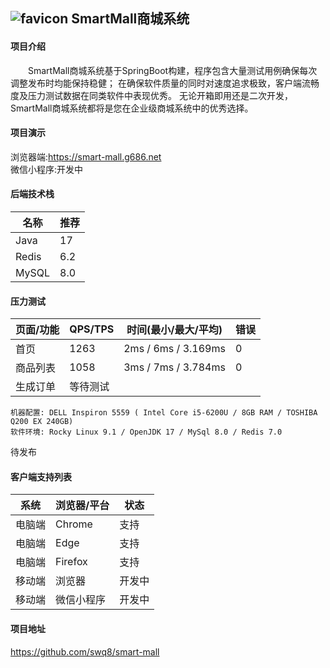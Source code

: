 ## ![favicon](https://smart-mall.g686.net/favicon-32x32.png) SmartMall商城系统

#### 项目介绍

&emsp;&emsp;SmartMall商城系统基于SpringBoot构建，程序包含大量测试用例确保每次调整发布时均能保持稳健；
在确保软件质量的同时对速度追求极致，客户端流畅度及压力测试数据在同类软件中表现优秀。
无论开箱即用还是二次开发，SmartMall商城系统都将是您在企业级商城系统中的优秀选择。

#### 项目演示

浏览器端:<https://smart-mall.g686.net><br>
微信小程序:开发中

#### 后端技术栈

| 名称    | 推荐  |
|-------|-----|
| Java  | 17  |
| Redis | 6.2 |
| MySQL | 8.0 |

#### 压力测试

|页面/功能|QPS/TPS|时间(最小/最大/平均)| 错误 |
|-|-|-|----|
|首页|1263|2ms / 6ms / 3.169ms|0|
|商品列表|1058|3ms / 7ms / 3.784ms|0|
|生成订单|	等待测试|||
```text
机器配置: DELL Inspiron 5559 ( Intel Core i5-6200U / 8GB RAM / TOSHIBA Q200 EX 240GB)
软件环境: Rocky Linux 9.1 / OpenJDK 17 / MySql 8.0 / Redis 7.0
```

待发布

#### 客户端支持列表

| 系统  | 浏览器/平台  | 状态  |
|-----|---------|-----|
| 电脑端 | Chrome  | 支持  |
| 电脑端 | Edge    | 支持  |
| 电脑端 | Firefox | 支持  |
| 移动端 | 浏览器     | 开发中 |
| 移动端 | 微信小程序   | 开发中 |

#### 项目地址

<https://github.com/swq8/smart-mall>